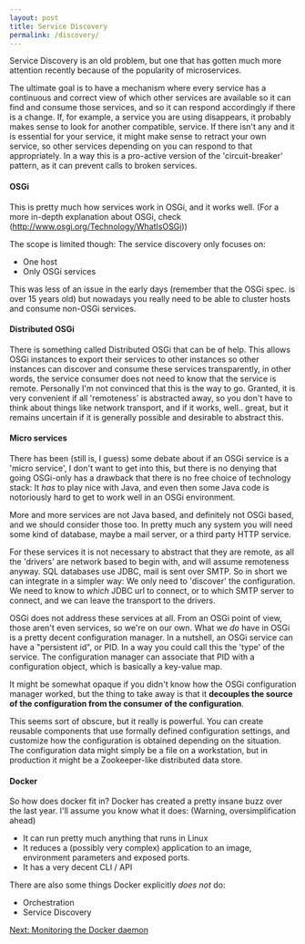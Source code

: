 ```yaml
---
layout: post
title: Service Discovery
permalink: /discovery/
---
```

Service Discovery is an old problem, but one that has gotten much more attention recently because of the popularity of microservices.

The ultimate goal is to have a mechanism where every service has a continuous and correct view of which other services are available so it can find and consume those services, and so it can respond accordingly if there is a change. If, for example, a service you are using disappears, it probably makes sense to look for another compatible, service. If there isn't any and it is essential for your service, it might make sense to retract your own service, so other services depending on you can respond to that appropriately. In a way this is a pro-active version of the 'circuit-breaker' pattern, as it can prevent calls to broken services.

#### OSGi

This is pretty much how services work in OSGi, and it works well. (For a more in-depth explanation about OSGi, check (http://www.osgi.org/Technology/WhatIsOSGi))

The scope is limited though: The service discovery only focuses on:

 - One host
 - Only OSGi services

This was less of an issue in the early days (remember that the OSGi spec. is over 15 years old) but nowadays you really need to be able to cluster hosts and consume non-OSGi services.

#### Distributed OSGi
There is something called Distributed OSGi that can be of help. This allows OSGi instances to export their services to other instances so other instances can discover and consume these services transparently, in other words, the service consumer does not need to know that the service is remote. Personally I'm not convinced that this is the way to go. Granted, it is very convenient if all 'remoteness' is abstracted away, so you don't have to think about things like network transport, and if it works, well.. great, but it remains uncertain if it is generally possible and desirable to abstract this.

#### Micro services

There has been (still is, I guess) some debate about if an OSGi service is a 'micro service', I don't want to get into this, but there is no denying that going OSGi-only has a drawback that there is no free choice of technology stack: It *has* to play nice with Java, and even then some Java code is notoriously hard to get to work well in an OSGi environment.

More and more services are not Java based, and definitely not OSGi based, and we should consider those too. In pretty much any system you will need some kind of database, maybe a mail server, or a third party HTTP service.

For these services it is not necessary to abstract that they are remote, as all the 'drivers' are network based to begin with, and will assume remoteness anyway. SQL databases use JDBC, mail is sent over SMTP. So in short we can integrate in a simpler way: We only need to 'discover' the configuration. We need to know to *which* JDBC url to connect, or to which SMTP server to connect, and we can leave the transport to the drivers.

OSGi does not address these services at all. From an OSGi point of view, those aren't even services, so we're on our own. What we *do* have in OSGi is a pretty decent configuration manager. In a nutshell, an OSGi service can have a "persistent id", or PID. In a way you could call this the 'type' of the service. The configuration manager can associate that PID with a configuration object, which is basically a key-value map.

It might be somewhat opaque if you didn't know how the OSGi configuration manager worked, but the thing to take away is that it **decouples the source of the configuration from the consumer of the configuration**.  

This seems sort of obscure, but it really is powerful. You can create reusable components that use formally defined configuration settings, and customize how the configuration is obtained depending on the situation. The configuration data might simply be a file on a workstation, but in production it might be a Zookeeper-like distributed data store.


#### Docker
So how does docker fit in? Docker has created a pretty insane buzz over the last year. I'll assume you know what it does:
(Warning, oversimplification ahead)

 - It can run pretty much anything that runs in Linux
 - It reduces a (possibly very complex) application to an image, environment parameters and exposed ports.
 - It has a very decent CLI / API

There are also some things Docker explicitly *does not* do:
 - Orchestration
 - Service Discovery
 
[Next: Monitoring the Docker daemon](/dockerapi/)
